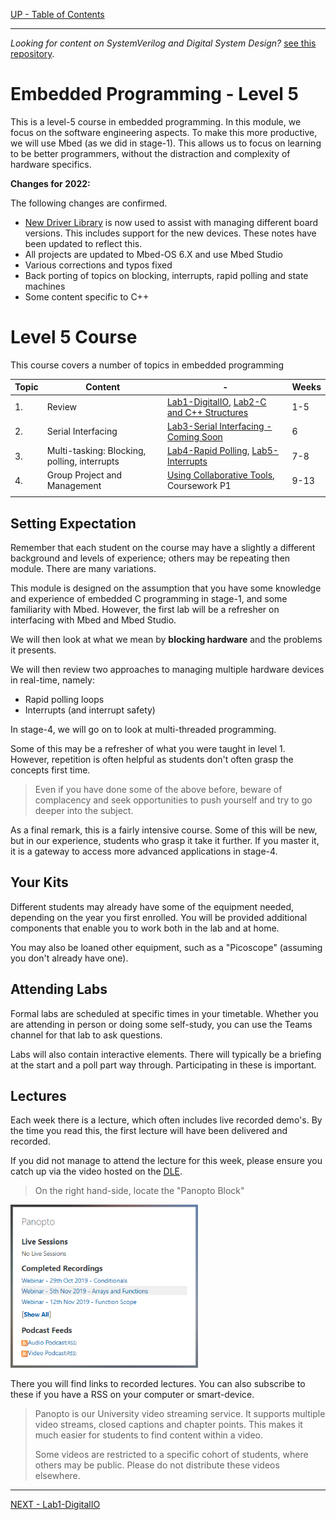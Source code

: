 [UP - Table of Contents](../README.md)

---
 
*Looking for content on SystemVerilog and Digital System Design?*
[see this repository](https://github.com/UniversityOfPlymouth-Electronics/DigitalSystems).

# Embedded Programming - Level 5

This is a level-5 course in embedded programming. In this module, we focus on the software engineering aspects. To make this more productive, we will use Mbed (as we did in stage-1). This allows us to focus on learning to be better programmers, without the distraction and complexity of hardware specifics.

**Changes for 2022:**

The following changes are confirmed.

* [New Driver Library](https://github.com/UniversityOfPlymouth-Electronics/libuopmsb) is now used to assist with managing different board versions. This includes support for the new devices. These notes have been updated to reflect this.
* All projects are updated to Mbed-OS 6.X and use Mbed Studio 
* Various corrections and typos fixed
* Back porting of topics on blocking, interrupts, rapid polling and state machines
* Some content specific to C++

# Level 5 Course
This course covers a number of topics in embedded programming

| Topic | Content | - | Weeks |
| --- | --- | --- | --- |
| 1. | Review | [Lab1-DigitalIO](DigitalIO.md), [Lab2-C and C++ Structures](Cplusplus-structures.md) | 1-5 |
| 2. | Serial Interfacing | [Lab3-Serial Interfacing - Coming Soon](SerialInterfacing.md) | 6 |
| 3. | Multi-tasking: Blocking, polling, interrupts | [Lab4-Rapid Polling](rapid-poll.md), [Lab5-Interrupts](interrupts.md) | 7-8 |
| 4. | Group Project and Management | [Using Collaborative Tools](.), Coursework P1 | 9-13 | 
| |

## Setting Expectation
Remember that each student on the course may have a slightly a different background and levels of experience; others may be repeating then module. There are many variations.

This module is designed on the assumption that you have some knowledge and experience of embedded C programming in stage-1, and some familiarity with Mbed.  However, the first lab will be a refresher on interfacing with Mbed and Mbed Studio. 

We will then look at what we mean by **blocking hardware** and the problems it presents.

We will then review two approaches to managing multiple hardware devices in real-time, namely:

* Rapid polling loops
* Interrupts (and interrupt safety)

In stage-4, we will go on to look at multi-threaded programming.

Some of this may be a refresher of what you were taught in level 1. However, repetition is often helpful as students don't often grasp the concepts first time. 

> Even if you have done some of the above before, beware of complacency and seek opportunities to push yourself and try to go deeper into the subject.

As a final remark, this is a fairly intensive course. Some of this will be new, but in our experience, students who grasp it take it further. If you master it, it is a gateway to access more advanced applications in stage-4.


## Your Kits
Different students may already have some of the equipment needed, depending on the year you first enrolled. You will be provided additional components that enable you to work both in the lab and at home. 

You may also be loaned other equipment, such as a "Picoscope" (assuming you don't already have one).


## Attending Labs
Formal labs are scheduled at specific times in your timetable. Whether you are attending in person or doing some self-study, you can use the Teams channel for that lab to ask questions.

Labs will also contain interactive elements. There will typically be a briefing at the start and a poll part way through. Participating in these is important.

## Lectures
Each week there is a lecture, which often includes live recorded demo's. By the time you read this, the first lecture will have been delivered and recorded.

If you did not manage to attend the lecture for this week, please ensure you catch up via the video hosted on the [DLE](https://dle.plymouth.ac.uk).

> On the right hand-side, locate the "Panopto Block"

<img src="../img/PanoptoBlock.png" width=300>

There you will find links to recorded lectures. You can also subscribe to these if you have a RSS on your computer or smart-device.

> Panopto is our University video streaming service. It supports multiple video streams, closed captions and chapter points. This makes it much easier for students to find content within a video.
>
> Some videos are restricted to a specific cohort of students, where others may be public. Please do not distribute these videos elsewhere.  

---
[NEXT - Lab1-DigitalIO](DigitalIO.md)





